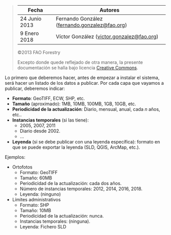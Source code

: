> | Fecha         | Autores                                         |
> |---------------|-------------------------------------------------|
> | 24 Junio 2013 | Fernando González (<fernando.gonzalez@fao.org>) |
> | 9  Enero 2018 | Víctor González (<victor.gonzalez@fao.org>)  |
>
> ©2013 FAO Forestry
>
> Excepto donde quede reflejado de otra manera, la presente documentación se halla bajo licencia [Creative Commons](http://creativecommons.org/licenses/by-sa/3.0/deed.es).

Lo primero que deberemos hacer, antes de empezar a instalar el sistema, será hacer un listado de los datos a publicar. Por cada capa que vayamos a publicar, deberemos indicar:

- **Formato**: GeoTIFF, ECW, SHP, etc.
- **Tamaño** (aproximado): 1MB, 10MB, 100MB, 1GB, 10GB, etc.
- **Periodicidad de la actualización**: Diario, mensual, anual, cada *n* años, etc..
- **Instancias temporales** (si las tiene):
    * 2005, 2007, 2011
    * Diario desde 2002.
    * ...
- **Leyenda** (si se debe publicar con una leyenda específica): formato en que se puede exportar la leyenda (SLD, QGIS, ArcMap, etc.).

Ejemplos:

* Ortofotos
	* Formato: GeoTIFF
	* Tamaño: 60MB
	* Periodicidad de la actualización: cada dos años.
	* Número de instancias temporales: 2012, 2014, 2016, 2018.
	* Leyenda: (ninguno)
* Límites administrativos
	* Formato: SHP
	* Tamaño: 10MB
	* Periodicidad de la actualización: nunca.
	* Instancias temporales: (ninguna).
	* Leyenda: Fichero SLD

